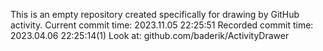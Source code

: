 This is an empty repository created specifically for drawing by GitHub activity.
Current commit time: 2023.11.05 22:25:51
Recorded commit time: 2023.04.06 22:25:14(1)
Look at: github.com/baderik/ActivityDrawer
